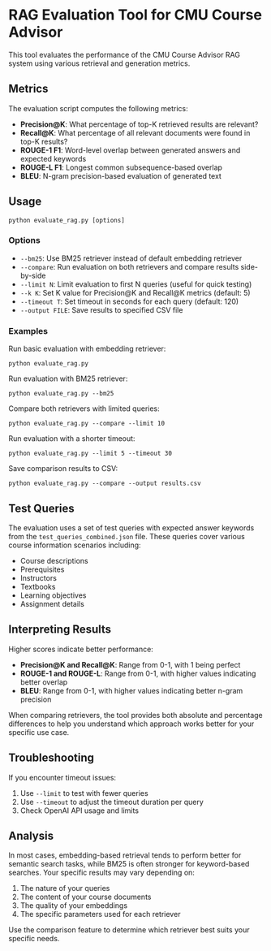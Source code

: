 # RAG Evaluation Tool for CMU Course Advisor

This tool evaluates the performance of the CMU Course Advisor RAG system using various retrieval and generation metrics.

## Metrics

The evaluation script computes the following metrics:

- **Precision@K**: What percentage of top-K retrieved results are relevant?
- **Recall@K**: What percentage of all relevant documents were found in top-K results?
- **ROUGE-1 F1**: Word-level overlap between generated answers and expected keywords
- **ROUGE-L F1**: Longest common subsequence-based overlap
- **BLEU**: N-gram precision-based evaluation of generated text

## Usage

```
python evaluate_rag.py [options]
```

### Options

- `--bm25`: Use BM25 retriever instead of default embedding retriever
- `--compare`: Run evaluation on both retrievers and compare results side-by-side
- `--limit N`: Limit evaluation to first N queries (useful for quick testing)
- `--k K`: Set K value for Precision@K and Recall@K metrics (default: 5)
- `--timeout T`: Set timeout in seconds for each query (default: 120)
- `--output FILE`: Save results to specified CSV file

### Examples

Run basic evaluation with embedding retriever:
```
python evaluate_rag.py
```

Run evaluation with BM25 retriever:
```
python evaluate_rag.py --bm25
```

Compare both retrievers with limited queries:
```
python evaluate_rag.py --compare --limit 10
```

Run evaluation with a shorter timeout:
```
python evaluate_rag.py --limit 5 --timeout 30
```

Save comparison results to CSV:
```
python evaluate_rag.py --compare --output results.csv
```

## Test Queries

The evaluation uses a set of test queries with expected answer keywords from the `test_queries_combined.json` file. These queries cover various course information scenarios including:

- Course descriptions
- Prerequisites
- Instructors
- Textbooks
- Learning objectives
- Assignment details

## Interpreting Results

Higher scores indicate better performance:

- **Precision@K and Recall@K**: Range from 0-1, with 1 being perfect
- **ROUGE-1 and ROUGE-L**: Range from 0-1, with higher values indicating better overlap
- **BLEU**: Range from 0-1, with higher values indicating better n-gram precision

When comparing retrievers, the tool provides both absolute and percentage differences to help you understand which approach works better for your specific use case.

## Troubleshooting

If you encounter timeout issues:
1. Use `--limit` to test with fewer queries
2. Use `--timeout` to adjust the timeout duration per query
3. Check OpenAI API usage and limits

## Analysis

In most cases, embedding-based retrieval tends to perform better for semantic search tasks, while BM25 is often stronger for keyword-based searches. Your specific results may vary depending on:

1. The nature of your queries
2. The content of your course documents
3. The quality of your embeddings
4. The specific parameters used for each retriever

Use the comparison feature to determine which retriever best suits your specific needs.